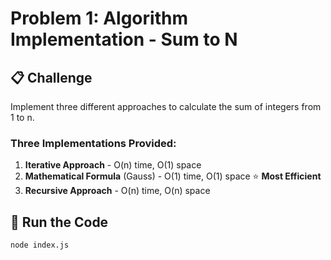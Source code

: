 # Problem 1: Algorithm Implementation - Sum to N

## 📋 Challenge
Implement three different approaches to calculate the sum of integers from 1 to n.

### Three Implementations Provided:
1. **Iterative Approach** - O(n) time, O(1) space
2. **Mathematical Formula** (Gauss) - O(1) time, O(1) space ⭐ **Most Efficient**
3. **Recursive Approach** - O(n) time, O(n) space

## 🚀 Run the Code
```bash
node index.js
```
